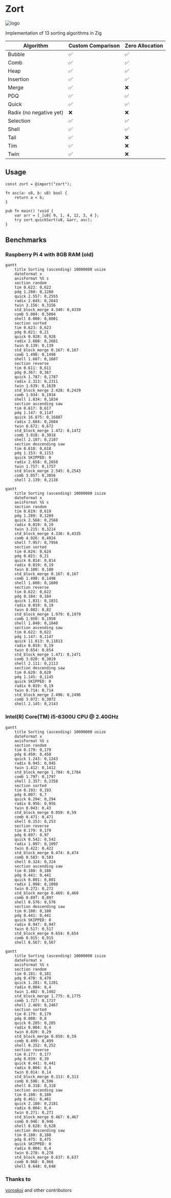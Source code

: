 # Zort

![logo](/media/logo.png)

Implementation of 13 sorting algorithms in Zig

| Algorithm               | Custom Comparison | Zero Allocation |
| ----------------------- | ----------------- | --------------- |
| Bubble                  | ✅                | ✅              |
| Comb                    | ✅                | ✅              |
| Heap                    | ✅                | ✅              |
| Insertion               | ✅                | ✅              |
| Merge                   | ✅                | ❌              |
| PDQ                     | ✅                | ✅              |
| Quick                   | ✅                | ✅              |
| Radix (no negative yet) | ❌                | ❌              |
| Selection               | ✅                | ✅              |
| Shell                   | ✅                | ✅              |
| Tail                    | ✅                | ❌              |
| Tim                     | ✅                | ❌              |
| Twin                    | ✅                | ❌              |

## Usage

```zig
const zort = @import("zort");

fn asc(a: u8, b: u8) bool {
    return a < b;
}

pub fn main() !void {
    var arr = [_]u8{ 9, 1, 4, 12, 3, 4 };
    try zort.quickSort(u8, &arr, asc);
}
```

## Benchmarks

### Raspberry Pi 4 with 8GB RAM (old)

```mermaid
gantt
    title Sorting (ascending) 10000000 usize
    dateFormat x
    axisFormat %S s
    section random
    tim 0.622: 0,622
    pdq 1.280: 0,1280
    quick 2.557: 0,2555
    radix 2.645: 0,2643
    twin 3.156: 0,3156
    std_block_merge 4.340: 0,4339
    comb 5.004: 0,5004
    shell 8.000: 0,8001
    section sorted
    tim 0.623: 0,623
    pdq 0.021: 0,21
    quick 0.928: 0,928
    radix 2.680: 0,2681
    twin 0.139: 0,139
    std_block_merge 0.167: 0,167
    comb 1.498: 0,1498
    shell 1.607: 0,1607
    section reverse
    tim 0.611: 0,611
    pdq 0.367: 0,367
    quick 1.787: 0,1787
    radix 2.313: 0,2311
    twin 1.639: 0,1639
    std_block_merge 2.428: 0,2429
    comb 1.934: 0,1934
    shell 1.834: 0,1834
    section ascending saw
    tim 0.617: 0,617
    pdq 1.147: 0,1147
    quick 16.875: 0,16887
    radix 2.684: 0,2684
    twin 0.672: 0,672
    std_block_merge 1.472: 0,1472
    comb 3.018: 0,3018
    shell 2.107: 0,2107
    section descending saw
    tim 0.618: 0,618
    pdq 1.153: 0,1153
    quick SKIPPED: 0
    radix 2.658: 0,2658
    twin 1.757: 0,1757
    std_block_merge 2.545: 0,2543
    comb 3.057: 0,3056
    shell 2.139: 0,2138
```

```mermaid
gantt
    title Sorting (ascending) 10000000 isize
    dateFormat x
    axisFormat %S s
    section random
    tim 0.619: 0,619
    pdq 1.289: 0,1289
    quick 2.568: 0,2568
    radix 0.019: 0,19
    twin 3.215: 0,3214
    std_block_merge 4.336: 0,4335
    comb 4.926: 0,4924
    shell 7.957: 0,7956
    section sorted
    tim 0.624: 0,624
    pdq 0.021: 0,21
    quick 0.814: 0,814
    radix 0.019: 0,19
    twin 0.100: 0,100
    std_block_merge 0.167: 0,167
    comb 1.498: 0,1498
    shell 1.600: 0,1600
    section reverse
    tim 0.622: 0,622
    pdq 0.184: 0,184
    quick 1.831: 0,1831
    radix 0.019: 0,19
    twin 0.082: 0,82
    std_block_merge 1.979: 0,1979
    comb 1.950: 0,1950
    shell 1.840: 0,1840
    section ascending saw
    tim 0.622: 0,622
    pdq 1.147: 0,1147
    quick 11.813: 0,11813
    radix 0.019: 0,19
    twin 0.654: 0,654
    std_block_merge 1.471: 0,1471
    comb 3.020: 0,3019
    shell 2.111: 0,2113
    section descending saw
    tim 0.620: 0,620
    pdq 1.145: 0,1145
    quick SKIPPED: 0
    radix 0.019: 0,19
    twin 0.714: 0,714
    std_block_merge 2.496: 0,2496
    comb 3.072: 0,3072
    shell 2.145: 0,2143
```

### Intel(R) Core(TM) i5-6300U CPU @ 2.40GHz

```mermaid
gantt
    title Sorting (ascending) 10000000 usize
    dateFormat x
    axisFormat %S s
    section random
    tim 0.179: 0,179
    pdq 0.450: 0,450
    quick 1.243: 0,1243
    radix 0.945: 0,945
    twin 1.412: 0,1412
    std_block_merge 1.784: 0,1784
    comb 1.797: 0,1797
    shell 2.357: 0,2358
    section sorted
    tim 0.193: 0,193
    pdq 0.007: 0,7
    quick 0.294: 0,294
    radix 0.956: 0,956
    twin 0.043: 0,43
    std_block_merge 0.059: 0,59
    comb 0.471: 0,471
    shell 0.253: 0,253
    section reverse
    tim 0.179: 0,179
    pdq 0.097: 0,97
    quick 0.542: 0,542
    radix 1.097: 0,1097
    twin 0.422: 0,422
    std_block_merge 0.474: 0,474
    comb 0.583: 0,583
    shell 0.324: 0,324
    section ascending saw
    tim 0.180: 0,180
    pdq 0.441: 0,441
    quick 0.801: 0,801
    radix 1.098: 0,1098
    twin 0.272: 0,272
    std_block_merge 0.469: 0,469
    comb 0.897: 0,897
    shell 0.576: 0,576
    section descending saw
    tim 0.180: 0,180
    pdq 0.441: 0,441
    quick SKIPPED: 0
    radix 0.947: 0,947
    twin 0.517: 0,517
    std_block_merge 0.654: 0,654
    comb 0.915: 0,915
    shell 0.567: 0,567
```

```mermaid
gantt
    title Sorting (ascending) 10000000 isize
    dateFormat x
    axisFormat %S s
    section random
    tim 0.181: 0,181
    pdq 0.470: 0,470
    quick 1.201: 0,1201
    radix 0.004: 0,4
    twin 1.402: 0,1402
    std_block_merge 1.775: 0,1775
    comb 1.727: 0,1727
    shell 2.469: 0,2467
    section sorted
    tim 0.179: 0,179
    pdq 0.008: 0,8
    quick 0.205: 0,205
    radix 0.004: 0,4
    twin 0.029: 0,29
    std_block_merge 0.059: 0,59
    comb 0.499: 0,499
    shell 0.252: 0,252
    section reverse
    tim 0.177: 0,177
    pdq 0.039: 0,39
    quick 0.441: 0,441
    radix 0.004: 0,4
    twin 0.014: 0,14
    std_block_merge 0.313: 0,313
    comb 0.596: 0,596
    shell 0.318: 0,318
    section ascending saw
    tim 0.180: 0,180
    pdq 0.461: 0,461
    quick 2.180: 0,2181
    radix 0.004: 0,4
    twin 0.271: 0,271
    std_block_merge 0.467: 0,467
    comb 0.946: 0,946
    shell 0.628: 0,628
    section descending saw
    tim 0.180: 0,180
    pdq 0.475: 0,475
    quick SKIPPED: 0
    radix 0.004: 0,4
    twin 0.278: 0,278
    std_block_merge 0.637: 0,637
    comb 0.968: 0,968
    shell 0.648: 0,648
```

### Thanks to

[voroskoi](https://github.com/voroskoi) and other contributors
